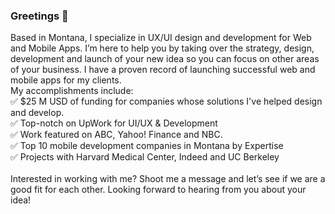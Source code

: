 ### Greetings 👋

Based in Montana, I specialize in UX/UI design and development for Web and Mobile Apps. I’m here to help you by taking over the strategy, design, development and launch of your new idea so you can focus on other areas of your business. I have a proven record of launching successful web and mobile apps for my clients.
<br/>
My accomplishments include:<br/>
✅ $25 M USD of funding for companies whose solutions I've helped design and develop.<br/>
✅ Top-notch on UpWork for UI/UX & Development<br/>
✅ Work featured on ABC, Yahoo! Finance and NBC.<br/>
✅ Top 10 mobile development companies in Montana by Expertise<br/>
✅ Projects with Harvard Medical Center, Indeed and UC Berkeley<br/>
<br/>
Interested in working with me? Shoot me a message and let’s see if we are a good fit for each other. Looking forward to hearing from you about your idea!

